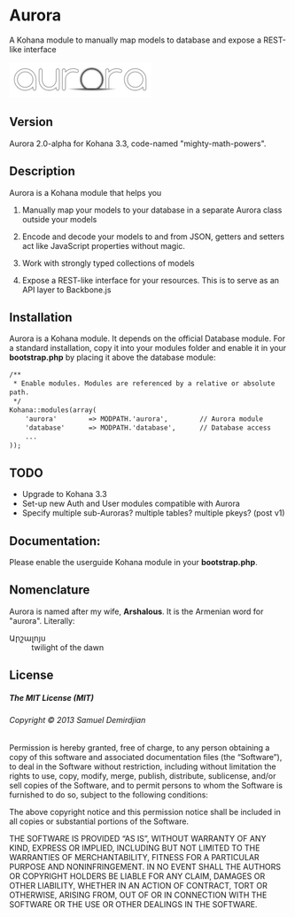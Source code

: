 Aurora
======

A Kohana module to manually map models to database and expose a REST-like interface

![Aurora](aurora.png?raw=true)

Version
--------
Aurora 2.0-alpha for Kohana 3.3, code-named "mighty-math-powers".


Description
------------

Aurora is a Kohana module that helps you

1.  Manually map your models to your database in a separate Aurora class outside
	your models

2.  Encode and decode your models to and from JSON, getters and setters act like
	JavaScript properties without magic.

3.  Work with strongly typed collections of models

4.  Expose a REST-like interface for your resources. This is to serve as an API
	layer to Backbone.js

Installation
------------

Aurora is a Kohana module. It depends on the official Database module.
For a standard installation, copy it into your modules folder and enable it
in your **bootstrap.php** by placing it above the database module:

	/**
	 * Enable modules. Modules are referenced by a relative or absolute path.
	 */
	Kohana::modules(array(
		'aurora'		=> MODPATH.'aurora',		// Aurora module
		'database'		=> MODPATH.'database',		// Database access
		...
	));

TODO
-----

  - Upgrade to Kohana 3.3
  - Set-up new Auth and User modules compatible with Aurora
  - Specify multiple sub-Auroras? multiple tables? multiple pkeys? (post v1)

Documentation:
---------------

Please enable the userguide Kohana module in your **bootstrap.php**.

Nomenclature
---------------

Aurora is named after my wife, **Arshalous**. It is the Armenian word for
"aurora". Literally:
<dl>
  <dt>Արշալոյս</dt>
  <dd>twilight of the dawn</dd>
</dl>

License
--------

##### The MIT License (MIT)

###### Copyright © 2013 Samuel Demirdjian

Permission is hereby granted, free of charge, to any person obtaining a copy of this software and associated documentation files (the “Software”), to deal in the Software without restriction, including without limitation the rights to use, copy, modify, merge, publish, distribute, sublicense, and/or sell copies of the Software, and to permit persons to whom the Software is furnished to do so, subject to the following conditions:

The above copyright notice and this permission notice shall be included in all copies or substantial portions of the Software.

THE SOFTWARE IS PROVIDED “AS IS”, WITHOUT WARRANTY OF ANY KIND, EXPRESS OR IMPLIED, INCLUDING BUT NOT LIMITED TO THE WARRANTIES OF MERCHANTABILITY, FITNESS FOR A PARTICULAR PURPOSE AND NONINFRINGEMENT. IN NO EVENT SHALL THE AUTHORS OR COPYRIGHT HOLDERS BE LIABLE FOR ANY CLAIM, DAMAGES OR OTHER LIABILITY, WHETHER IN AN ACTION OF CONTRACT, TORT OR OTHERWISE, ARISING FROM, OUT OF OR IN CONNECTION WITH THE SOFTWARE OR THE USE OR OTHER DEALINGS IN THE SOFTWARE.

